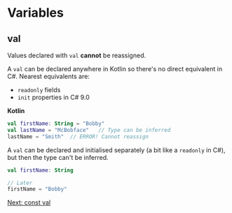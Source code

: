 # Variables
## val
Values declared with `val` **cannot** be reassigned.

A `val` can be declared anywhere in Kotlin so there's no direct equivalent in C#. Nearest equivalents are:
* `readonly` fields
* `init` properties in C# 9.0

**Kotlin**
```kotlin
val firstName: String = "Bobby"
val lastName = "McBobface"   // Type can be inferred
lastName = "Smith"  // ERROR! Cannot reassign
```

A `val` can be declared and initialised separately (a bit like a `readonly` in C#), but then the type can't be inferred.

```kotlin
val firstName: String

// Later
firstName = "Bobby"
```

[Next: const val](01-03-const-val.md)

